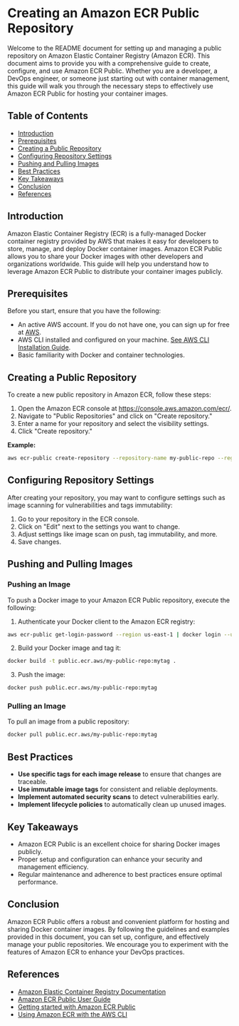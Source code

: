 # Creating an Amazon ECR Public Repository

Welcome to the README document for setting up and managing a public repository on Amazon Elastic Container Registry (Amazon ECR). This document aims to provide you with a comprehensive guide to create, configure, and use Amazon ECR Public. Whether you are a developer, a DevOps engineer, or someone just starting out with container management, this guide will walk you through the necessary steps to effectively use Amazon ECR Public for hosting your container images. 

## Table of Contents

- [Introduction](#introduction)
- [Prerequisites](#prerequisites)
- [Creating a Public Repository](#creating-a-public-repository)
- [Configuring Repository Settings](#configuring-repository-settings)
- [Pushing and Pulling Images](#pushing-and-pulling-images)
- [Best Practices](#best-practices)
- [Key Takeaways](#key-takeaways)
- [Conclusion](#conclusion)
- [References](#references)

## Introduction

Amazon Elastic Container Registry (ECR) is a fully-managed Docker container registry provided by AWS that makes it easy for developers to store, manage, and deploy Docker container images. Amazon ECR Public allows you to share your Docker images with other developers and organizations worldwide. This guide will help you understand how to leverage Amazon ECR Public to distribute your container images publicly.

## Prerequisites

Before you start, ensure that you have the following:
- An active AWS account. If you do not have one, you can sign up for free at [AWS](https://aws.amazon.com/).
- AWS CLI installed and configured on your machine. [See AWS CLI Installation Guide](https://aws.amazon.com/cli/).
- Basic familiarity with Docker and container technologies.

## Creating a Public Repository

To create a new public repository in Amazon ECR, follow these steps:

1. Open the Amazon ECR console at https://console.aws.amazon.com/ecr/.
2. Navigate to "Public Repositories" and click on "Create repository."
3. Enter a name for your repository and select the visibility settings.
4. Click "Create repository."

**Example:**

```bash
aws ecr-public create-repository --repository-name my-public-repo --region us-east-1
```

## Configuring Repository Settings

After creating your repository, you may want to configure settings such as image scanning for vulnerabilities and tags immutability:

1. Go to your repository in the ECR console.
2. Click on "Edit" next to the settings you want to change.
3. Adjust settings like image scan on push, tag immutability, and more.
4. Save changes.

## Pushing and Pulling Images

### Pushing an Image

To push a Docker image to your Amazon ECR Public repository, execute the following:

1. Authenticate your Docker client to the Amazon ECR registry:

```bash
aws ecr-public get-login-password --region us-east-1 | docker login --username AWS --password-stdin public.ecr.aws
```

2. Build your Docker image and tag it:

```bash
docker build -t public.ecr.aws/my-public-repo:mytag .
```

3. Push the image:

```bash
docker push public.ecr.aws/my-public-repo:mytag
```

### Pulling an Image

To pull an image from a public repository:

```bash
docker pull public.ecr.aws/my-public-repo:mytag
```

## Best Practices

- **Use specific tags for each image release** to ensure that changes are traceable.
- **Use immutable image tags** for consistent and reliable deployments.
- **Implement automated security scans** to detect vulnerabilities early.
- **Implement lifecycle policies** to automatically clean up unused images.

## Key Takeaways

- Amazon ECR Public is an excellent choice for sharing Docker images publicly.
- Proper setup and configuration can enhance your security and management efficiency.
- Regular maintenance and adherence to best practices ensure optimal performance.

## Conclusion

Amazon ECR Public offers a robust and convenient platform for hosting and sharing Docker container images. By following the guidelines and examples provided in this document, you can set up, configure, and effectively manage your public repositories. We encourage you to experiment with the features of Amazon ECR to enhance your DevOps practices.

## References

- [Amazon Elastic Container Registry Documentation](https://docs.aws.amazon.com/AmazonECR/latest/userguide/what-is-ecr.html)
- [Amazon ECR Public User Guide](https://docs.aws.amazon.com/AmazonECR/latest/public/public-getting-started.html)
- [Getting started with Amazon ECR Public](https://docs.aws.amazon.com/AmazonECR/latest/public/public-getting-started.html)
- [Using Amazon ECR with the AWS CLI](https://docs.aws.amazon.com/AmazonECR/latest/userguide/getting-started-cli.html)
